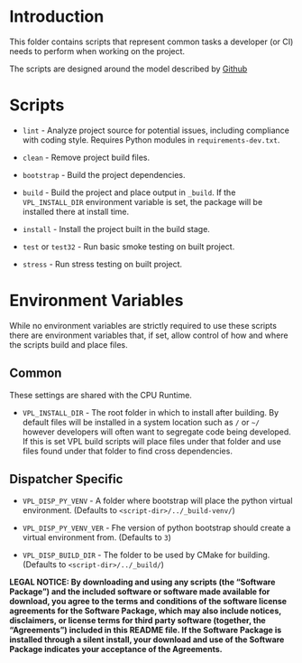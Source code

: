 # Introduction

This folder contains scripts that represent common tasks a developer (or CI)
needs to perform when working on the project.

The scripts are designed around the model described by
[Github](https://github.blog/2015-06-30-scripts-to-rule-them-all/)


# Scripts

- `lint` - Analyze project source for potential issues, including compliance
  with coding style. Requires Python modules in `requirements-dev.txt`.

- `clean` - Remove project build files. 

- `bootstrap` - Build the project dependencies.

- `build` - Build the project and place output in `_build`. If the
  `VPL_INSTALL_DIR` environment variable is set, the package will be installed
  there at install time.

- `install` - Install the project built in the build stage.

- `test` or `test32` - Run basic smoke testing on built project.

- `stress` - Run stress testing on built project.

# Environment Variables

While no environment variables are strictly required to use these scripts 
there are environment variables that, if set, allow control of how and
where the scripts build and place files.

## Common

These settings are shared with the CPU Runtime.

- `VPL_INSTALL_DIR` - The root folder in which to install after building.
By default files will be installed in a system location such as `/` or `~/`
however developers will often want to segregate code being developed.
If this is set VPL build scripts will place files under that folder and
use files found under that folder to find cross dependencies.

## Dispatcher Specific

- `VPL_DISP_PY_VENV` - A folder where bootstrap will place the python virtual 
environment. (Defaults to `<script-dir>/../_build-venv/`)

- `VPL_DISP_PY_VENV_VER` - Fhe version of python bootstrap should create a
virtual environment from. (Defaults to `3`)

- `VPL_DISP_BUILD_DIR` - The folder to be used by CMake for building. 
(Defaults to `<script-dir>/../_build/`)


**LEGAL NOTICE:  By downloading and using any scripts (the “Software Package”) and the included software or software made available for download, you agree to the terms and conditions of the software license agreements for the Software Package, which may also include notices, disclaimers, or license terms for third party software (together, the “Agreements”) included in this README file.
If the Software Package is installed through a silent install, your download and use of the Software Package indicates your acceptance of the Agreements.**
